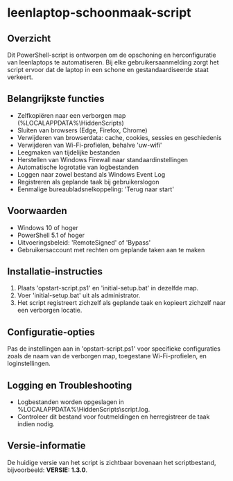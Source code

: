 # leenlaptop-schoonmaak-script

## Overzicht
Dit PowerShell-script is ontworpen om de opschoning en herconfiguratie van leenlaptops te automatiseren. Bij elke gebruikersaanmelding zorgt het script ervoor dat de laptop in een schone en gestandaardiseerde staat verkeert.

## Belangrijkste functies
- Zelfkopiëren naar een verborgen map (%LOCALAPPDATA%\HiddenScripts)
- Sluiten van browsers (Edge, Firefox, Chrome)
- Verwijderen van browserdata: cache, cookies, sessies en geschiedenis
- Verwijderen van Wi-Fi-profielen, behalve 'uw-wifi'
- Leegmaken van tijdelijke bestanden
- Herstellen van Windows Firewall naar standaardinstellingen
- Automatische logrotatie van logbestanden
- Loggen naar zowel bestand als Windows Event Log
- Registreren als geplande taak bij gebruikerslogon
- Eenmalige bureaubladsnelkoppeling: 'Terug naar start'

## Voorwaarden
- Windows 10 of hoger
- PowerShell 5.1 of hoger
- Uitvoeringsbeleid: 'RemoteSigned' of 'Bypass'
- Gebruikersaccount met rechten om geplande taken aan te maken

## Installatie-instructies
1. Plaats 'opstart-script.ps1' en 'initial-setup.bat' in dezelfde map.
2. Voer 'initial-setup.bat' uit als administrator.
3. Het script registreert zichzelf als geplande taak en kopieert zichzelf naar een verborgen locatie.

## Configuratie-opties
Pas de instellingen aan in 'opstart-script.ps1' voor specifieke configuraties zoals de naam van de verborgen map, toegestane Wi-Fi-profielen, en loginstellingen.

## Logging en Troubleshooting
- Logbestanden worden opgeslagen in %LOCALAPPDATA%\HiddenScripts\script.log.
- Controleer dit bestand voor foutmeldingen en herregistreer de taak indien nodig.

## Versie-informatie
De huidige versie van het script is zichtbaar bovenaan het scriptbestand, bijvoorbeeld: **VERSIE: 1.3.0**.
